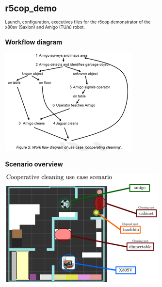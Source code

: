 # r5cop_demo

Launch, configuration, executives files for the r5cop demonstrator of the x80sv (Saxion) and Amigo (TU/e) robot.

## Workflow diagram
![Workflow diagram](img/workflow_diagram.png)

## Scenario overview
![Scenario](img/scenario.png)

